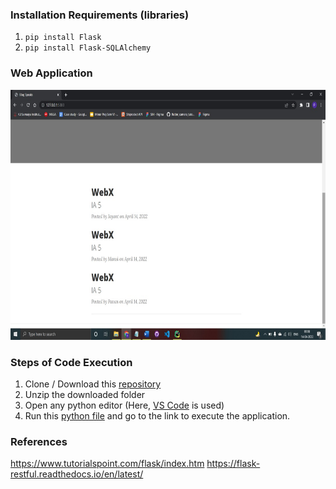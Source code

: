 ### Installation Requirements (libraries)

  1. ```pip install Flask```
  2. ```pip install Flask-SQLAlchemy```

### Web Application

<div align='center'>
<img src = 'WebX IA 5/Blogging-Website-using-Flask/templates/home.jpeg' height="400px">
</div>

### Steps of Code Execution

  1. Clone / Download this [repository](https://github.com/Jayantk07/WebX-IA-5/Blogging-Website-using-Flask.git)
  2. Unzip the downloaded folder
  3. Open any python editor (Here, [VS Code](https://code.visualstudio.com/) is used)
  4. Run this [python file](https://github.com/Jayantk07/WebX-IA-5/Blogging-Website-using-Flask/blob/main/app.py) and go to the link to execute the application.

### References

https://www.tutorialspoint.com/flask/index.htm
https://flask-restful.readthedocs.io/en/latest/
